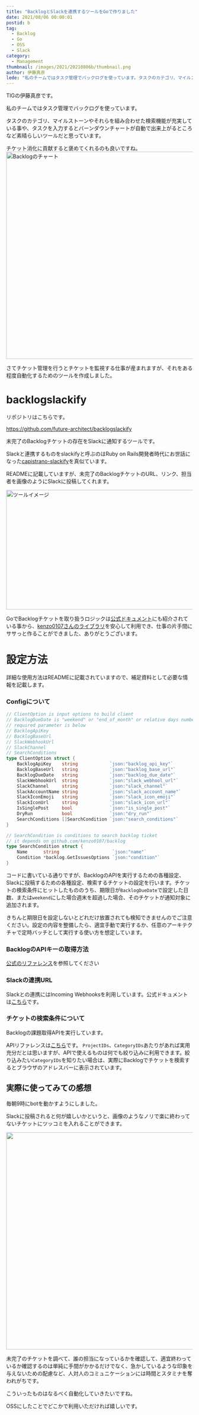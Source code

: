 ```yaml
---
title: "BacklogとSlackを連携するツールをGoで作りました"
date: 2021/08/06 00:00:01
postid: b
tag:
  - Backlog
  - Go
  - OSS
  - Slack
category:
  - Management
thumbnail: /images/2021/20210806b/thumbnail.png
author: 伊藤真彦
lede: "私のチームではタスク管理でバックログを使っています。タスクのカテゴリ、マイルストーンやそれらを組み合わせた検索機能が充実している事や、タスクを入力するとバーンダウンチャートが自動で出来上がるところなど素晴らしいツールだと思っています。チケット消化に貢献すると褒めてくれるのも良いですね。"
---
```


TIGの伊藤真彦です。

私のチームではタスク管理でバックログを使っています。

タスクのカテゴリ、マイルストーンやそれらを組み合わせた検索機能が充実している事や、タスクを入力するとバーンダウンチャートが自動で出来上がるところなど素晴らしいツールだと思っています。

チケット消化に貢献すると褒めてくれるのも良いですね。
<img src="/images/2021/20210806b/image.png" alt="Backlogのチャート" width="1200" height="558" loading="lazy">

さてチケット管理を行うとチケットを監視する仕事が産まれますが、それをある程度自動化するためのツールを作成しました。

# backlogslackify

リポジトリはこちらです。

https://github.com/future-architect/backlogslackify

未完了のBacklogチケットの存在をSlackに通知するツールです。

Slackと連携するものをslackifyと呼ぶのはRuby on Rails開発者時代にお世話になった[capistrano-slackify](https://github.com/onthebeach/capistrano-slackify)を真似ています。

READMEに記載していますが、未完了のBacklogチケットのURL、リンク、担当者を画像のようにSlackに投稿してくれます。

<img src="/images/2021/20210806b/image_2.png" alt="ツールイメージ" width="946" height="322" loading="lazy">

GoでBacklogチケットを取り扱うロジックは[公式ドキュメント](https://developer.nulab.com/ja/docs/backlog/libraries/#)にも紹介されている事から、[kenzo0107さんのライブラリ](https://github.com/kenzo0107/backlog)を安心して利用でき、仕事の片手間にササっと作ることができました、ありがとうございます。

# 設定方法

詳細な使用方法はREADMEに記載されていますので、補足資料として必要な情報を記載します。

### Configについて

```go main.go
// ClientOption is input options to build client
// BacklogDueDate is "weekend" or "end_of_month" or relative days number like "3"
// required parameter is below
// BacklogApiKey
// BacklogBaseUrl
// SlackWebhookUrl
// SlackChannel
// SearchConditions
type ClientOption struct {
	BacklogApiKey    string            `json:"backlog_api_key"`
	BacklogBaseUrl   string            `json:"backlog_base_url"`
	BacklogDueDate   string            `json:"backlog_due_date"`
	SlackWebhookUrl  string            `json:"slack_webhool_url"`
	SlackChannel     string            `json:"slack_channel"`
	SlackAccountName string            `json:"slack_account_name"`
	SlackIconEmoji   string            `json:"slack_icon_emoji"`
	SlackIconUrl     string            `json:"slack_icon_url"`
	IsSinglePost     bool              `json:"is_single_post"`
	DryRun           bool              `json:"dry_run"`
	SearchConditions []SearchCondition `json:"search_conditions"`
}

// SearchCondition is conditions to search backlog ticket
// it depends on github.com/kenzo0107/backlog
type SearchCondition struct {
	Name      string                    `json:"name"`
	Condition *backlog.GetIssuesOptions `json:"condition"`
}
```

コードに書いている通りですが、BacklogのAPIを実行するための各種設定、Slackに投稿するための各種設定、検索するチケットの設定を行います。チケットの検索条件にヒットしたもののうち、期限日が`BacklogDueDate`で設定した日数、または`weekend`にした場合週末を超過した場合、そのチケットが通知対象に追加されます。

きちんと期限日を設定しないとどれだけ放置されても検知できませんのでご注意ください。設定の内容を整備したら、適宜手動で実行するか、任意のアーキテクチャで定時バッチとして実行する使い方を想定しています。

### BacklogのAPIキーの取得方法

[公式のリファレンス](https://support-ja.backlog.com/hc/ja/articles/360035641754-API%E3%81%AE%E8%A8%AD%E5%AE%9A)を参照してください

### Slackの連携URL

Slackとの連携にはIncoming Webhooksを利用しています。公式ドキュメントは[こちら](https://api.slack.com/messaging/webhooks)です。

### チケットの検索条件について

Backlogの課題取得APIを実行しています。

APIリファレンスは[こちら](https://developer.nulab.com/ja/docs/backlog/api/2/get-issue-list/#)です。
`ProjectIDs`、`CategoryIDs`あたりがあれば実用充分だとは思いますが、APIで使えるものは何でも絞り込みに利用できます。絞り込みたい`CategoryIDs`を知りたい場合は、実際にBacklogでチケットを検索するとブラウザのアドレスバーに表示されています。

## 実際に使ってみての感想

毎朝9時にbotを動かすようにしました。

Slackに投稿されると何が嬉しいかというと、画像のようなノリで楽に終わってないチケットにツッコミを入れることができます。

<img src="/images/2021/20210806b/image_3.png" alt="" width="759" height="585" loading="">

未完了のチケットを調べて、誰の担当になっているかを確認して、適宜終わっているか確認するのは単純に手間がかかるだけでなく、急かしているような印象を与えないための配慮など、人対人のコミュニケーションには時間とスタミナを奪われがちです。

こういったものはなるべく自動化していきたいですね。

OSSにしたことでどこかで利用いただければ嬉しいです。

